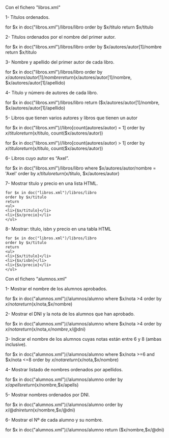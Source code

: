 Con el fichero "libros.xml"

1- Títulos ordenados.

for $x in doc("libros.xml")/libros/libro
order by  $x/titulo
return $x/titulo

2- Títulos ordenados por el nombre del primer autor.

for $x in doc("libros.xml")/libros/libro
order by  $x/autores/autor[1]/nombre
return $x/titulo

3- Nombre y apellido del primer autor de cada libro.

for $x in doc("libros.xml")/libros/libro
order by  $x/autores/autor[1]/nombre
return ($x/autores/autor[1]/nombre,  $x/autores/autor[1]/apellido)


4- Título y número de autores de cada libro.

for $x in doc("libros.xml")/libros/libro
return ($x/autores/autor[1]/nombre,  $x/autores/autor[1]/apellido)


5- Libros que tienen varios autores y libros que tienen un autor

for $x in doc("libros.xml")//libro[count(autores/autor) = 1]
order by $x/titulo
return ($x/titulo, count($x/autores/autor))

for $x in doc("libros.xml")//libro[count(autores/autor) > 1]
order by $x/titulo
return ($x/titulo, count($x/autores/autor))


6- Libros cuyo autor es “Axel”.

for $x in doc("libros.xml")/libros/libro
where $x/autores/autor/nombre = 'Axel'
order by $x/titulo
return ($x/titulo, $x/autores/autor)

7- Mostrar título y precio en una lista HTML.

```
for $x in doc("libros.xml")/libros/libro
order by $x/titulo
return 
<ul>
<li>{$x/titulo}</li> 
<li>{$x/precio}</li>
</ul>
```

8- Mostrar: título, isbn y precio en una tabla HTML

```
for $x in doc("libros.xml")/libros/libro
order by $x/titulo
return 
<ul>
<li>{$x/titulo}</li> 
<li>{$x/isbn}</li> 
<li>{$x/precio}</li>
</ul>
```

Con el fichero "alumnos.xml"

1- Mostrar el nombre de los alumnos aprobados.

for $x in doc("alumnos.xml")//alumnos/alumno
where $x/nota >4
order by $x/nota
return ($x/nota,$x/nombre)

2- Mostrar el DNI y la nota de los alumnos que han aprobado.

for $x in doc("alumnos.xml")//alumnos/alumno
where $x/nota >4
order by $x/nota
return ($x/nota,$x/nombre,$x/@dni)

3- Indicar el nombre de los alumnos cuyas notas están entre 6 y 8 (ambas inclusive).

for $x in doc("alumnos.xml")//alumnos/alumno
where $x/nota >=6 and $x/nota <=8
order by $x/nota
return ($x/nota,$x/nombre)

4- Mostrar listado de nombres ordenados por apellidos.

for $x in doc("alumnos.xml")//alumnos/alumno
order by $x/apells
return ($x/nombre,$x/apells)

5- Mostrar nombres ordenados por DNI.

for $x in doc("alumnos.xml")//alumnos/alumno
order by $x/@dni
return ($x/nombre,$x/@dni)

6- Mostrar el Nº de cada alumno y su nombre.

for $x in doc("alumnos.xml")//alumnos/alumno
return ($x/nombre,$x/@dni)
